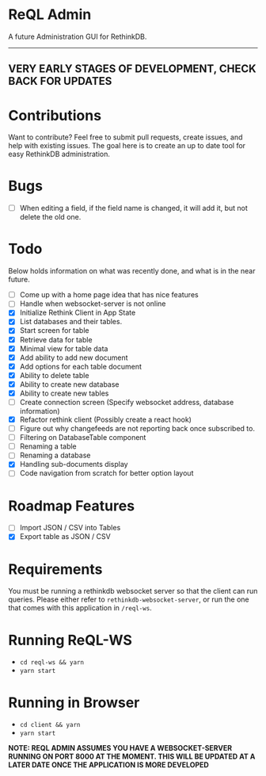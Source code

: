 # ReQL Admin

A future Administration GUI for RethinkDB.

----
**VERY EARLY STAGES OF DEVELOPMENT, CHECK BACK FOR UPDATES**
----

# Contributions

Want to contribute? Feel free to submit pull requests, create issues, and help with existing issues. The goal here is to create an up to date tool for easy RethinkDB administration.

# Bugs
- [ ] When editing a field, if the field name is changed, it will add it, but not delete the old one.

# Todo

Below holds information on what was recently done, and what is in the near future.

- [ ] Come up with a home page idea that has nice features
- [ ] Handle when websocket-server is not online
- [X] Initialize Rethink Client in App State
- [X] List databases and their tables.
- [X] Start screen for table
- [X] Retrieve data for table
- [X] Minimal view for table data
- [X] Add ability to add new document
- [X] Add options for each table document
- [X] Ability to delete table
- [X] Ability to create new database
- [X] Ability to create new tables
- [ ] Create connection screen (Specify websocket address, database information)
- [X] Refactor rethink client (Possibly create a react hook)
- [ ] Figure out why changefeeds are not reporting back once subscribed to.
- [ ] Filtering on DatabaseTable component
- [ ] Renaming a table
- [ ] Renaming a database
- [X] Handling sub-documents display
- [ ] Code navigation from scratch for better option layout

# Roadmap Features
- [ ] Import JSON / CSV into Tables
- [X] Export table as JSON / CSV

# Requirements

You must be running a rethinkdb websocket server so that the client can run queries. Please either refer to `rethinkdb-websocket-server`, or run the one that comes with this application in `/reql-ws`.

# Running ReQL-WS

- `cd reql-ws && yarn`
- `yarn start`

# Running in Browser

- `cd client && yarn`
- `yarn start`

**NOTE: REQL ADMIN ASSUMES YOU HAVE A WEBSOCKET-SERVER RUNNING ON PORT 8000 AT THE MOMENT. THIS WILL BE UPDATED AT A LATER DATE ONCE THE APPLICATION IS MORE DEVELOPED**
